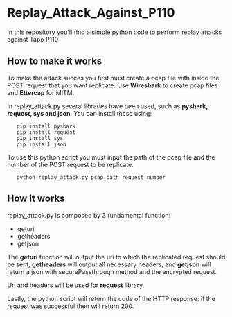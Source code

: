 # Replay_Attack_Against_P110
In this repository you'll find a simple python code to perform replay attacks against Tapo P110

## How to make it works
To make the attack succes you first must create a pcap file with inside the POST request that you want replicate. Use **Wireshark** to create pcap files and **Ettercap** for MITM.

In replay_attack.py several libraries have been used, such as **pyshark, request, sys and json**. You can install these using:
```console
   pip install pyshark
   pip install request
   pip install sys
   pip install json
```
To use this python script you must input the path of the pcap file and the number of the POST request to be replicate. 
```shell
   python replay_attack.py pcap_path request_number
```

## How it works
replay_attack.py is composed by 3 fundamental function:
- geturi
- getheaders
- getjson

The **geturi** function will output the uri to which the replicated request should be sent, **getheaders** will output all necessary headers, and **getjson** will return a json with securePassthrough method and the encrypted request.

Uri and headers will be used for **request** library.

Lastly, the python script will return the code of the HTTP response: if the request was successful then will return 200.


